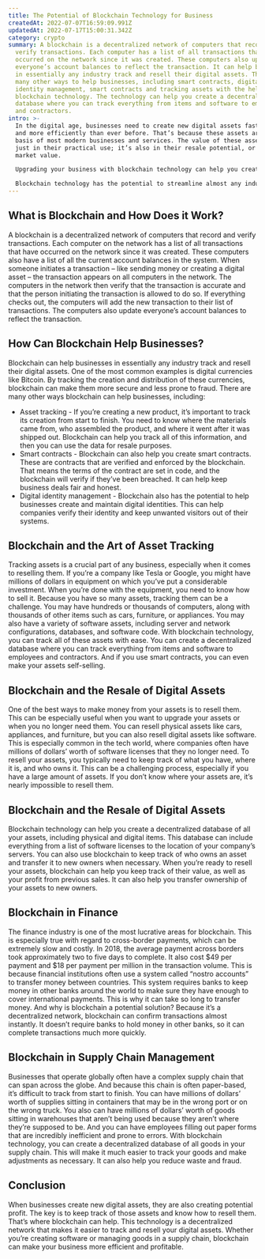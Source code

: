 ```yaml
---
title: The Potential of Blockchain Technology for Business
createdAt: 2022-07-07T16:59:09.991Z
updatedAt: 2022-07-17T15:00:31.342Z
category: crypto
summary: A blockchain is a decentralized network of computers that record and
  verify transactions. Each computer has a list of all transactions that have
  occurred on the network since it was created. These computers also update
  everyone’s account balances to reflect the transaction. It can help businesses
  in essentially any industry track and resell their digital assets. There are
  many other ways to help businesses, including smart contracts, digital
  identity management, smart contracts and tracking assets with the help of the
  blockchain technology. The technology can help you create a decentralized
  database where you can track everything from items and software to employees
  and contractors.
intro: >-
  In the digital age, businesses need to create new digital assets faster
  and more efficiently than ever before. That’s because these assets are now the
  basis of most modern businesses and services. The value of these assets isn’t
  just in their practical use; it’s also in their resale potential, or secondary
  market value.

  Upgrading your business with blockchain technology can help you create, track, and resell your digital assets like never before. Blockchain is a decentralized network that creates a ledger of all transactions that are verified by members of the network. These networks are most commonly seen in cryptocurrencies like Bitcoin, but they have many other uses as well.

  Blockchain technology has the potential to streamline almost any industry, from finance to retail to even healthcare. If you want to know more about how blockchain can upgrade your business, keep reading for insight on the potential of blockchain technology for business.
---
```


## What is Blockchain and How Does it Work?

A blockchain is a decentralized network of computers that record and verify transactions. Each computer on the network has a list of all transactions that have occurred on the network since it was created. These computers also have a list of all the current account balances in the system. When someone initiates a transaction – like sending money or creating a digital asset – the transaction appears on all computers in the network.
The computers in the network then verify that the transaction is accurate and that the person initiating the transaction is allowed to do so. If everything checks out, the computers will add the new transaction to their list of transactions. The computers also update everyone’s account balances to reflect the transaction.

## How Can Blockchain Help Businesses?

Blockchain can help businesses in essentially any industry track and resell their digital assets. One of the most common examples is digital currencies like Bitcoin. By tracking the creation and distribution of these currencies, blockchain can make them more secure and less prone to fraud.
There are many other ways blockchain can help businesses, including:
- Asset tracking - If you’re creating a new product, it’s important to track its creation from start to finish. You need to know where the materials came from, who assembled the product, and where it went after it was shipped out. Blockchain can help you track all of this information, and then you can use the data for resale purposes.
- Smart contracts - Blockchain can also help you create smart contracts. These are contracts that are verified and enforced by the blockchain. That means the terms of the contract are set in code, and the blockchain will verify if they’ve been breached. It can help keep business deals fair and honest.
- Digital identity management - Blockchain also has the potential to help businesses create and maintain digital identities. This can help companies verify their identity and keep unwanted visitors out of their systems.

## Blockchain and the Art of Asset Tracking

Tracking assets is a crucial part of any business, especially when it comes to reselling them. If you’re a company like Tesla or Google, you might have millions of dollars in equipment on which you’ve put a considerable investment. When you’re done with the equipment, you need to know how to sell it.
Because you have so many assets, tracking them can be a challenge. You may have hundreds or thousands of computers, along with thousands of other items such as cars, furniture, or appliances. You may also have a variety of software assets, including server and network configurations, databases, and software code.
With blockchain technology, you can track all of these assets with ease. You can create a decentralized database where you can track everything from items and software to employees and contractors. And if you use smart contracts, you can even make your assets self-selling.

## Blockchain and the Resale of Digital Assets

One of the best ways to make money from your assets is to resell them. This can be especially useful when you want to upgrade your assets or when you no longer need them.
You can resell physical assets like cars, appliances, and furniture, but you can also resell digital assets like software. This is especially common in the tech world, where companies often have millions of dollars’ worth of software licenses that they no longer need.
To resell your assets, you typically need to keep track of what you have, where it is, and who owns it. This can be a challenging process, especially if you have a large amount of assets. If you don’t know where your assets are, it’s nearly impossible to resell them.

## Blockchain and the Resale of Digital Assets

Blockchain technology can help you create a decentralized database of all your assets, including physical and digital items. This database can include everything from a list of software licenses to the location of your company’s servers. You can also use blockchain to keep track of who owns an asset and transfer it to new owners when necessary.
When you’re ready to resell your assets, blockchain can help you keep track of their value, as well as your profit from previous sales. It can also help you transfer ownership of your assets to new owners.

## Blockchain in Finance

The finance industry is one of the most lucrative areas for blockchain. This is especially true with regard to cross-border payments, which can be extremely slow and costly.
In 2018, the average payment across borders took approximately two to five days to complete. It also cost $49 per payment and $18 per payment per million in the transaction volume.
This is because financial institutions often use a system called “nostro accounts” to transfer money between countries. This system requires banks to keep money in other banks around the world to make sure they have enough to cover international payments. This is why it can take so long to transfer money.
And why is blockchain a potential solution? Because it’s a decentralized network, blockchain can confirm transactions almost instantly. It doesn’t require banks to hold money in other banks, so it can complete transactions much more quickly.

## Blockchain in Supply Chain Management

Businesses that operate globally often have a complex supply chain that can span across the globe. And because this chain is often paper-based, it’s difficult to track from start to finish. You can have millions of dollars’ worth of supplies sitting in containers that may be in the wrong port or on the wrong truck.
You also can have millions of dollars’ worth of goods sitting in warehouses that aren’t being used because they aren’t where they’re supposed to be. And you can have employees filling out paper forms that are incredibly inefficient and prone to errors.
With blockchain technology, you can create a decentralized database of all goods in your supply chain. This will make it much easier to track your goods and make adjustments as necessary. It can also help you reduce waste and fraud.

## Conclusion

When businesses create new digital assets, they are also creating potential profit. The key is to keep track of those assets and know how to resell them. That’s where blockchain can help.
This technology is a decentralized network that makes it easier to track and resell your digital assets. Whether you’re creating software or managing goods in a supply chain, blockchain can make your business more efficient and profitable.
